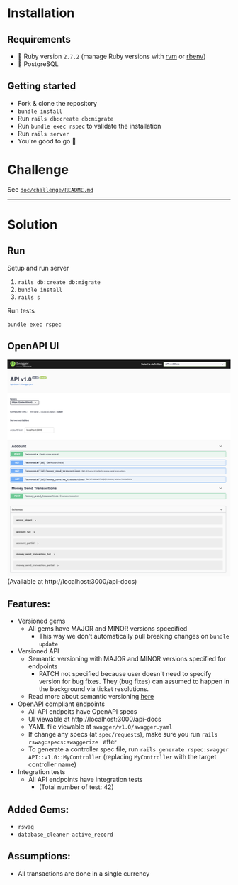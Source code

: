 # Installation

## Requirements

- :gem: Ruby version `2.7.2` (manage Ruby versions with [rvm](https://rvm.io/) or [rbenv](https://github.com/rbenv/rbenv))
- :elephant: PostgreSQL

## Getting started

- Fork & clone the repository
- `bundle install`
- Run `rails db:create db:migrate`
- Run `bundle exec rspec` to validate the installation
- Run `rails server`
- You're good to go :tada:

# Challenge

See [`doc/challenge/README.md`](./doc/challenge/README.md)

______

# Solution

## Run
Setup and run server
1. `rails db:create db:migrate`
2. `bundle install`
3. `rails s`

Run tests
```
bundle exec rspec
```

## OpenAPI UI
![swagger ui](./public/swagger_ui.png)
(Available at http://localhost:3000/api-docs)

## Features:
- Versioned gems
  - All gems have MAJOR and MINOR versions spcecified
    - This way we don't automatically pull breaking changes on `bundle update`
- Versioned API
  - Semantic versioning with MAJOR and MINOR versions specified for endpoints
    - PATCH not specified because user doesn't need to specify version for bug fixes. They (bug fixes) can assumed to happen in the background via ticket resolutions.
  - Read more about semantic versioning [here](https://semver.org/)
- [OpenAPI](https://swagger.io/specification/) compliant endpoints
  - All API endpoits have OpenAPI specs
  - UI viewable at http://localhost:3000/api-docs
  - YAML file viewable at `swagger/v1.0/swagger.yaml`
  - If change any specs (at `spec/requests`), make sure you run `rails rswag:specs:swaggerize ` after
  - To generate a controller spec file, run `rails generate rspec:swagger API::v1.0::MyController` (replacing `MyController` with the target controller name)
- Integration tests
  - All API endpoints have integration tests
    - (Total number of test: 42)

## Added Gems:
- `rswag`
- `database_cleaner-active_record`

## Assumptions:
- All transactions are done in a single currency

